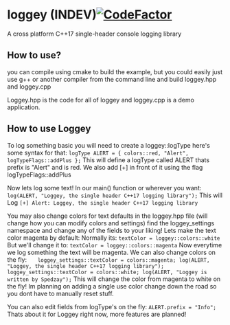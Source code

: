 # loggey (INDEV)[![CodeFactor](https://www.codefactor.io/repository/github/spedzay/loggey/badge)](https://www.codefactor.io/repository/github/spedzay/loggey)
A cross platform C++17 single-header console logging library

## How to use?
you can compile using cmake to build the example,
but you could easily just use g++ or another compiler from the command line
and build loggey.hpp and loggey.cpp

Loggey.hpp is the code for all of loggey
and loggey.cpp is a demo application.

## How to use Loggey
To log something basic you will need to create a loggey::logType
here's some syntax for that:
`
logType ALERT = { colors::red,
	"Alert", logTypeFlags::addPlus };
`
This will define a logType called ALERT thats prefix is "Alert" and is red.
We also add [+] in front of it using the flag logTypeFlags::addPlus

Now lets log some text!
In our main() function or wherever you want:
`
log(ALERT, "Loggey, the single header C++17 logging library");
`
This will Log `[+] Alert: Loggey, the single header C++17 logging library`

You may also change colors for text defaults in the loggey.hpp file (will change how you can modify colors and settings)
find the loggey_settings namespace and change any of the fields to your liking!
Lets make the text color magenta by default:
Normally its:
`textColor = loggey::colors::white`
But we'll change it to:
`textColor = loggey::colors::magenta`
Now everytime we log something the text will be magenta.
We can also change colors on the fly:
`	
loggey_settings::textColor = colors::magenta;
log(ALERT, "Loggey, the single header C++17 logging library");
loggey_settings::textColor = colors::white;
log(ALERT, "Loggey is written by Spedzay");
`
This will change the color from magenta to white on the fly!
Im planning on adding a single use color change down the road so you dont have to manually reset stuff.

You can also edit fields from logType's on the fly:
`
ALERT.prefix = "Info";
`
Thats about it for Loggey right now, more features are planned!



